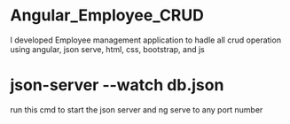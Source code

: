 # Angular_Employee_CRUD
I developed Employee management application to hadle all crud operation using angular, json serve, html, css, bootstrap, and js

#  json-server --watch db.json  
run this cmd to start the json server
and ng serve to any port number

